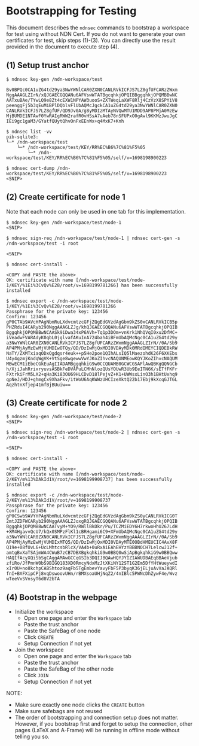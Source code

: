 # Bootstrapping for Testing

This document describes the `ndnsec` commands to bootstrap a workspace for test using without NDN Cert.
If you do not want to generate your own certificates for test, skip steps (1)-(3).
You can directly use the result provided in the document to execute step (4).

## (1) Setup trust anchor

```text
$ ndnsec key-gen /ndn-workspace/test

Bv0BPQc0CA1uZG4td29ya3NwYWNlCAR0ZXN0CANLRVkICFJS7LZ8gfUFCARzZWxm
NggAAAGLZIrN/xQJGAECGQQANu6AFVswWTATBgcqhkjOPQIBBggqhkjOPQMBBwNC
AATxuBAe/TYwLQ9e8Zt4cEXW1NPYAW3uooS+ZXTWeqLaXWF8Rlj4CzVzX8SPYiV8
peenggFj5b3qEuMiBPlDQblvFlUbAQMcJgckCA1uZG4td29ya3NwYWNlCAR0ZXN0
CANLRVkICFJS7LZ8gfUF/QD9Jv0A/g8yMDIzMTAyNVQwMTU1MDD9AP8PMjA0MzEw
MjBUMDE1NTAwF0YwRAIgRWW2rafR0vHSsA7uAeb78nSFUPxO0gAwl9KKMzJwuJgC
IEi9gc1gaM3/GYatfQUytQhvOnFxEEnWx+q4MxK7+Knh

$ ndnsec list -vv
pib-sqlite3:
└─* /ndn-workspace/test
    └─* /ndn-workspace/test/KEY/RR%EC%B6%7C%81%F5%05
        └─* /ndn-workspace/test/KEY/RR%EC%B6%7C%81%F5%05/self/v=1698198900223

$ ndnsec cert-dump /ndn-workspace/test/KEY/RR%EC%B6%7C%81%F5%05/self/v=1698198900223
<SNIP>
```

## (2) Create certificate for node 1

Note that each node can only be used in one tab for this implementation.

```text
$ ndnsec key-gen /ndn-workspace/test/node-1
<SNIP>

$ ndnsec sign-req /ndn-workspace/test/node-1 | ndnsec cert-gen -s /ndn-workspace/test -i root

<SNIP>

$ ndnsec cert-install -

<COPY and PASTE the above>
OK: certificate with name [/ndn-workspace/test/node-1/KEY/%1Ei%3CvQv%E28/root/v=1698199781266] has been successfully installed

$ ndnsec export -c /ndn-workspace/test/node-1/KEY/%1Ei%3CvQv%E28/root/v=1698199781266
Passphrase for the private key: 123456
Confirm: 123456
gP0CTAb9AVcHPAgNbmRuLXdvcmtzcGFjZQgEdGVzdAgGbm9kZS0xCANLRVkICB5p
PHZRduI4CARyb290NggAAAGLZJg/khQJGAECGQQANu6AFVswWTATBgcqhkjOPQIB
BggqhkjOPQMBBwNCAASk9iDwa34xP6AVh+Tq1p3DOm+vnKrk1NhQVqI0xu2DfMC+
iVeadwFVARAdyK0qbL0jglvafAKuInA724bah4iBFmUbAQMcNgc0CA1uZG4td29y
a3NwYWNlCAR0ZXN0CANLRVkICFJS7LZ8gfUFCARzZWxmNggAAAGLZIrN//0A/Sb9
AP4PMjAyMzEwMjVUMDIwOTQy/QD/DzIwMjQxMDI0VDAyMDk0MRdIMEYCIQDEBkRW
NaTY/ZXMTxiaqODxQgdqsr4euk++p5He2poe1QIhALsIQ5lMaezohdK26F6XKEbs
U4y4gzmjKndqWgVK+VtSge8wgewwVwYJKoZIhvcNAQUNMEowKQYJKoZIhvcNAQUM
MBwECM1iEbeCGkEuAgIIADAMBggqhkiG9w0CCQUAMB0GCWCGSAFlAwQBKgQQNGCb
h/XjiJahRrixryuvsASBkFeDVAPuLCMhNlozQUsYOUwR3Ub9EeITN6K/sETfFKFr
FXtrkiFrM5LX2+qHa3Ki83OU69HLCDvD18lPejvZ+K1+UWWsxLinO3h1BHtUxhq9
qpNeJ/HDJ+ghmgCx9XhaFkv/itWoU6AqKWWzUHCIzeXktQ22b17Ebj9kXcqGJTGL
AqzhtnXfjep41mfBjBUuiw==
```

## (3) Create certificate for node 2

```text
$ ndnsec key-gen /ndn-workspace/test/node-2
<SNIP>

$ ndnsec sign-req /ndn-workspace/test/node-2 | ndnsec cert-gen -s /ndn-workspace/test -i root

<SNIP>

$ ndnsec cert-install -

<COPY and PASTE the above>
OK: certificate with name [/ndn-workspace/test/node-2/KEY/m%13%DAkId1V/root/v=1698199908737] has been successfully installed

$ ndnsec export -c /ndn-workspace/test/node-2/KEY/m%13%DAkId1V/root/v=1698199908737
Passphrase for the private key: 123456
Confirm: 123456
gP0CSwb9AVYHPAgNbmRuLXdvcmtzcGFjZQgEdGVzdAgGbm9kZS0yCANLRVkICG0T
2mtJZDFWCARyb290NggAAAGLZJoxgRQJGAECGQQANu6AFVswWTATBgcqhkjOPQIB
BggqhkjOPQMBBwNCAATvyM+YO9/RWllBkDkr/Pu/TCZMiEDY6H7rkwoHhU267LdH
+XM4HgavvQcU7/kQx0SMPzFlKl1cBRHgami6C9+XFmUbAQMcNgc0CA1uZG4td29y
a3NwYWNlCAR0ZXN0CANLRVkICFJS7LZ8gfUFCARzZWxmNggAAAGLZIrN//0A/Sb9
AP4PMjAyMzEwMjVUMDIxMTQ5/QD/DzIwMjQxMDI0VDAyMTE0OBdHMEUCIC4AvX8F
Q19e+08fUvL6+UcLMhtcsbRlcX/VA4b+0uRxAiEAhEHYzYBBBNOCH7LelcwJ12f+
amtgBvXaTSAjmWA4CWuB7zCB7DBXBgkqhkiG9w0BBQ0wSjApBgkqhkiG9w0BBQww
HAQIfAcyXQiSbSgCAggAMAwGCCqGSIb3DQIJBQAwHQYJYIZIAWUDBAEqBBAeVjub
zfiRo/JfPmnW0bS9BIGQ183XD0RmcyNdxMzJtXKiNY12ST1G2Em5DfYHtWueywdI
xIr0U+no8kchpCABShtoz9aqFb5TgEmbevYavyFbF5P3byqK36jELjuAvVaJAQRl
fnI+BXFXipCPj8vqDswoovUHn/rBMXsoaUHjNqZ2/4nIBlc5PWNcDhZywF4e/Wvz
wTeeVxSVnsyT6d8V2bTA
```

## (4) Bootstrap in the webpage

- Initialize the workspace
  - Open one page and enter the `Workspace` tab
  - Paste the trust anchor
  - Paste the SafeBag of one node
  - Click `CREATE`
  - Setup Connection if not yet
- Join the workspace
  - Open one page and enter the `Workspace` tab
  - Paste the trust anchor
  - Paste the SafeBag of the other node
  - Click `JOIN`
  - Setup Connection if not yet

NOTE:

- Make sure exactly one node clicks the `CREATE` button
- Make sure safebags are not reused
- The order of bootstrapping and connection setup does not matter.
  However, if you bootstrap first and forget to setup the connection,
  other pages (LaTeX and A-Frame) will be running in offline mode without telling you so.
